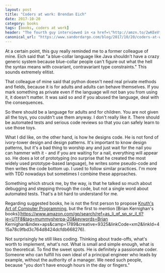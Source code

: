 ```yaml
---
layout: post
title: "Coders at work: Brendan Eich"
date: 2017-10-20
category: books
tags: [books, coders at work]
header: "The fourth guy interviewed in <a href=\"http://amzn.to/2wKEeVt\">Coders at Work: Reflections on the Craft of Programming</a> is yet another JavaScript guy. In fact, the JavaScript guy: <a href=\"https://brendaneich.com/\">Brendan Eich</a>. Here is a small reflection on this chapter."
canonical_url: "https://www.sandordargo.com/blog/2017/10/20/coders-at-work-brendan-eich"
---
```

At a certain point, this guy really reminded me to a former colleague of mine. Eich said that "a blue-collar language like Java shouldn't have a crazy generic system because blue-collar people can't figure out what the hell the syntax means with covariant, contravariant type constraints." This sounds extremely elitist.

That colleague of mine said that python doesn't need real private methods and fields, because it is for adults and adults can behave themselves. If you mark something as private even if the language will not ban you from using it, it doesn't matter. It was said so and if you abused the language, deal with the consequences.

So there should be a language for adults and for children. You are not given all the toys, you couldn't use them anyway. I don't really like it. There should be automated tests and serious code reviews so that you can safely learn to use those toys.

What I did like, on the other hand, is how he designs code. He is not fond of ivory-tower design and design patterns. It's important to know design patterns, but it's a bad thing to worship any and just wait for the nail you can hammer with it - and if you are waiting for a nail, everything will appear so. He does a lot of prototyping (no surprise that he created the most widely used prototype-based language), he writes some pseudo-code and then writes the code bottom up. I used to follow similar practices. I'm more with TDD nowadays but sometimes I combine these approaches.

Something which struck me, by the way, is that he talked so much about debugging and stepping through the code, but not a single word about automated tests. That's a bit hard to understand for me.

Regarding suggested books, he is not the first person to propose [Knuth's Art of Computer Programming](http://amzn.to/2xu5NaS), but the first to mention [Brian Kernighan's books](https://www.amazon.com/gp/search/ref=as_li_qf_sp_sr_il_tl?ie=UTF8&tag=mummysherpa-20&keywords=Brian Kernighan&index=aps&camp=1789&creative=9325&linkCode=xm2&linkId=415a78c9fbd3c764d8424dcfdb668276).

Not surprisingly he still likes coding. Thinking about trade-offs, what's worth to implement, what's not. What is small and simple enough, what is too theoretical. To find the sweet spots. He is definitely a passionate coder. Someone who can fulfill his own ideal of a principal engineer who leads by example, without the authority of a manager. We need such people, because "you don't have enough hours in the day or fingers."
